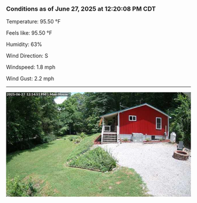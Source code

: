 ### Conditions as of June 27, 2025 at 12:20:08 PM CDT 

Temperature: 95.50 &deg;F

Feels like: 95.50 &deg;F

Humidity: 63%

Wind Direction: S

Windspeed: 1.8 mph

Wind Gust: 2.2 mph

---

<img src="./images/latest.jpeg"/>

